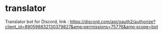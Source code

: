 # translator
Translator bot for Discord, link : https://discord.com/api/oauth2/authorize?client_id=890598832130379827&amp;permissions=75776&amp;scope=bot
